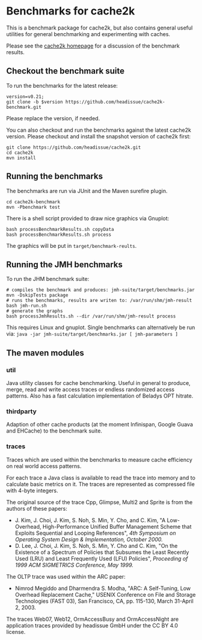 # Benchmarks for cache2k

This is a benchmark package for cache2k, but also contains general useful utilities for
general benchmarking and experimenting with caches.

Please see the [cache2k homepage](http://cache2k.org) for a discussion of the benchmark
results.

## Checkout the benchmark suite

To run the benchmarks for the latest release:

```
version=v0.21;
git clone -b $version https://github.com/headissue/cache2k-benchmark.git
```

Please replace the version, if needed.

You can also checkout and run the benchmarks against the latest cache2k version.
Please checkout and install the snapshot version of cache2k first:

```
git clone https://github.com/headissue/cache2k.git
cd cache2k
mvn install
```

## Running the benchmarks

The benchmarks are run via JUnit and the Maven surefire plugin.

```
cd cache2k-benchmark
mvn -Pbenchmark test
```

There is a shell script provided to draw nice graphics via Gnuplot:

```
bash processBenchmarkResults.sh copyData
bash processBenchmarkResults.sh process
```

The graphics will be put in `target/benchmark-reults`.

## Running the JMH benchmarks

To run the JHM benchmark suite:

```
# compiles the benchmark and produces: jmh-suite/target/benchmarks.jar
mvn -DskipTests package
# runs the benchmarks, results are writen to: /var/run/shm/jmh-result
bash jmh-run.sh
# generate the graphs
bash processJmhResults.sh --dir /var/run/shm/jmh-result process
```

This requires Linux and gnuplot. Single benchmarks can alternatively be run
via: `java -jar jmh-suite/target/benchmarks.jar [ jmh-parameters ]`

## The maven modules

### util

Java utility classes for cache benchmarking. Useful in general to produce, merge, read and write access
traces or endless randomized access patterns. Also has a fast calculation implementation
of Beladys OPT hitrate.

### thirdparty

Adaption of other cache products (at the moment Infinispan, Google Guava and EHCache) to the benchmark suite.

### traces

Traces which are used within the benchmarks to measure cache efficiency on real world access patterns.

For each trace a Java class is available to read the trace into memory and to calculate
basic metrics on it. The traces are represented as compressed file with 4-byte integers.

The original source of the trace Cpp, Glimpse, Multi2 and Sprite is from the authors of these
papers:

  * J. Kim, J. Choi, J. Kim, S. Noh, S. Min, Y. Cho, and C. Kim,
    "A Low-Overhead, High-Performance Unified Buffer Management Scheme
    that Exploits Sequential and Looping References",
    *4th Symposium on Operating System Design & Implementation, October 2000.*
  *  D. Lee, J. Choi, J. Kim, S. Noh, S. Min, Y. Cho and C. Kim,
    "On the Existence of a Spectrum of Policies that Subsumes the Least Recently Used
     (LRU) and Least Frequently Used (LFU) Policies", *Proceeding of 1999 ACM
     SIGMETRICS Conference, May 1999.*

The OLTP trace was used within the ARC paper:

  * Nimrod Megiddo and Dharmendra S. Modha, "ARC: A Self-Tuning, Low Overhead 
    Replacement Cache," USENIX Conference on File and Storage Technologies (FAST 03), 
    San Francisco, CA, pp. 115-130, March 31-April 2, 2003. 

The traces Web07,  Web12, OrmAccessBusy and OrmAccessNight are application traces 
provided by headissue GmbH under the CC BY 4.0 license.


